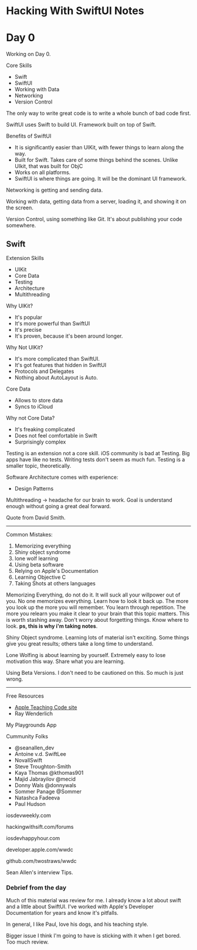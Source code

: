 # Hacking With SwiftUI Notes

# Day 0

Working on Day 0.

Core Skills

- Swift
- SwiftUI
- Working with Data
- Networking
- Version Control

The only way to write great code is to write a whole bunch of bad code first.

SwiftUI uses Swift to build UI. Framework built on top of Swift.

Benefits of SwiftUI

- It is significantly easier than UIKit, with fewer things to learn along the way.
- Built for Swift. Takes care of some things behind the scenes. Unlike UIkit, that was built for ObjC
- Works on all platforms.
- SwiftUI is where things are going. It will be the dominant UI framework.

Networking is getting and sending data.

Working with data, getting data from a server, loading it, and showing it on the screen.

Version Control, using something like Git. It's about publishing your code somewhere.

## Swift

Extension Skills

- UIKit
- Core Data
- Testing
- Architecture
- Multithreading

Why UIKit?

- It's popular
- It's more powerful than SwiftUI
- It's precise
- It's proven, because it's been around longer.

Why Not UIKit?

- It's more complicated than SwiftUI.
- It's got features that hidden in SwiftUI
- Protocols and Delegates
- Nothing about AutoLayout is Auto.

Core Data

- Allows to store data
- Syncs to iCloud

Why not Core Data?

- It's freaking complicated
- Does not feel comfortable in Swift
- Surprisingly complex

Testing is an extension not a core skill. iOS community is bad at Testing. Big apps have like no tests. Writing tests don't seem as much fun. Testing is a smaller topic, theoretically.

Software Architecture comes with experience:

- Design Patterns

Multithreading -> headache for our brain to work. Goal is understand enough without going a great deal forward.

Quote from David Smith.

---

Common Mistakes:

1. Memorizing everything
2. Shiny object syndrome
3. lone wolf learning
4. Using beta software
5. Relying on Apple's Documentation
6. Learning Objective C
7. Taking Shots at others languages

Memorizing Everything, do not do it. It will suck all your willpower out of you. No one memorizes everything. Learn how to look it back up. The more you look up the more you will remember. You learn through repetition. The more you relearn you make it clear to your brain that this topic matters. This is worth stashing away. Don't worry about forgetting things. Know where to look. **ps, this is why i'm taking notes**.

Shiny Object syndrome. Learning lots of material isn't exciting. Some things give you great results; others take a long time to understand.

Lone Wolfing is about learning by yourself. Extremely easy to lose motivation this way. Share what you are learning.

Using Beta Versions. I don't need to be cautioned on this. So much is just wrong.

---

Free Resources

- [Apple Teaching Code site](https://www.apple.com/education/k12/learn-to-code/)
- Ray Wenderlich

My Playgrounds App

Cummunity Folks

- @seanallen_dev
- Antoine v.d. SwiftLee
- NovallSwift
- Steve Troughton-Smith
- Kaya Thomas @kthomas901
- Majid Jabrayilov @mecid
- Donny Wals @donnywals
- Sommer Panage @Sommer
- Natashca Fadeeva
- Paul Hudson

iosdevweekly.com

hackingwithsift.com/forums

iosdevhappyhour.com

developer.apple.com/wwdc

github.com/twostraws/wwdc

Sean Allen's interview Tips.

### Debrief from the day

Much of this material was review for me. I already know a lot about swift and a little about SwiftUI. I've worked with Apple's Developer Documentation for years and know it's pitfalls.

In general, I like Paul, love his dogs, and his teaching style.

Bigger issue I think I'm going to have is sticking with it when I get bored. Too much review.
